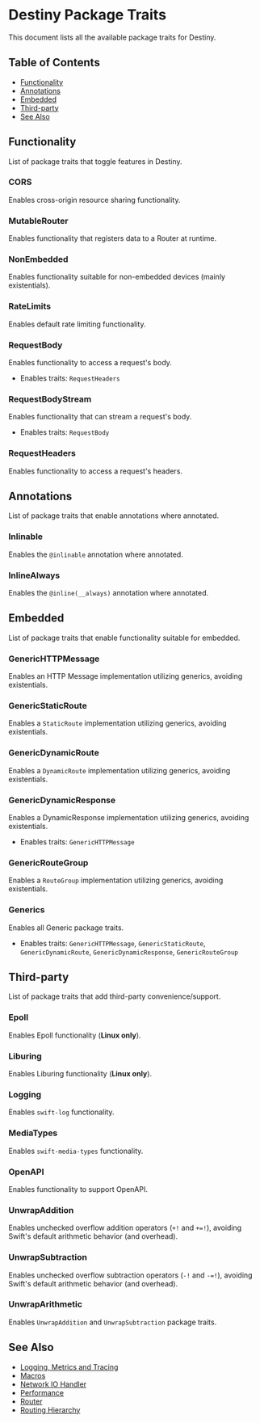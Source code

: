 # Destiny Package Traits

This document lists all the available package traits for Destiny.

## Table of Contents
- [Functionality](#functionality)
- [Annotations](#annotations)
- [Embedded](#embedded)
- [Third-party](#third-party)
- [See Also](#see-also)

## Functionality

List of package traits that toggle features in Destiny.

### CORS
Enables cross-origin resource sharing functionality.

### MutableRouter
Enables functionality that registers data to a Router at runtime.

### NonEmbedded
Enables functionality suitable for non-embedded devices (mainly existentials).

### RateLimits
Enables default rate limiting functionality.

### RequestBody
Enables functionality to access a request's body.
- Enables traits: `RequestHeaders`

### RequestBodyStream
Enables functionality that can stream a request's body.
- Enables traits: `RequestBody`

### RequestHeaders
Enables functionality to access a request's headers.

## Annotations

List of package traits that enable annotations where annotated.

### Inlinable
Enables the `@inlinable` annotation where annotated.

### InlineAlways
Enables the `@inline(__always)` annotation where annotated.


## Embedded

List of package traits that enable functionality suitable for embedded.

### GenericHTTPMessage
Enables an HTTP Message implementation utilizing generics, avoiding existentials.

### GenericStaticRoute
Enables a `StaticRoute` implementation utilizing generics, avoiding existentials.

### GenericDynamicRoute
Enables a `DynamicRoute` implementation utilizing generics, avoiding existentials.

### GenericDynamicResponse
Enables a DynamicResponse implementation utilizing generics, avoiding existentials.
- Enables traits: `GenericHTTPMessage`

### GenericRouteGroup
Enables a `RouteGroup` implementation utilizing generics, avoiding existentials.

### Generics
Enables all Generic package traits.
- Enables traits: `GenericHTTPMessage`, `GenericStaticRoute`, `GenericDynamicRoute`, `GenericDynamicResponse`, `GenericRouteGroup`


## Third-party

List of package traits that add third-party convenience/support.

### Epoll
Enables Epoll functionality (**Linux only**).

### Liburing
Enables Liburing functionality (**Linux only**).

### Logging
Enables `swift-log` functionality.

### MediaTypes
Enables `swift-media-types` functionality.

### OpenAPI
Enables functionality to support OpenAPI.

### UnwrapAddition
Enables unchecked overflow addition operators (`+!` and `+=!`), avoiding Swift's default arithmetic behavior (and overhead).

### UnwrapSubtraction
Enables unchecked overflow subtraction operators (`-!` and `-=!`), avoiding Swift's default arithmetic behavior (and overhead).

### UnwrapArithmetic
Enables `UnwrapAddition` and `UnwrapSubtraction` package traits.

## See Also
- [Logging, Metrics and Tracing](https://github.com/RandomHashTags/destiny/tree/main/Sources/Documentation.docc/LoggingMetricsTracing.md)
- [Macros](https://github.com/RandomHashTags/destiny/tree/main/Sources/Documentation.docc/Macros.md)
- [Network IO Handler](https://github.com/RandomHashTags/destiny/tree/main/Sources/Documentation.docc/NetworkIOHandler.md)
- [Performance](https://github.com/RandomHashTags/destiny/tree/main/Sources/Documentation.docc/Performance.md)
- [Router](https://github.com/RandomHashTags/destiny/tree/main/Sources/Documentation.docc/Router.md)
- [Routing Hierarchy](https://github.com/RandomHashTags/destiny/tree/main/Sources/Documentation.docc/RoutingHierarchy.md)